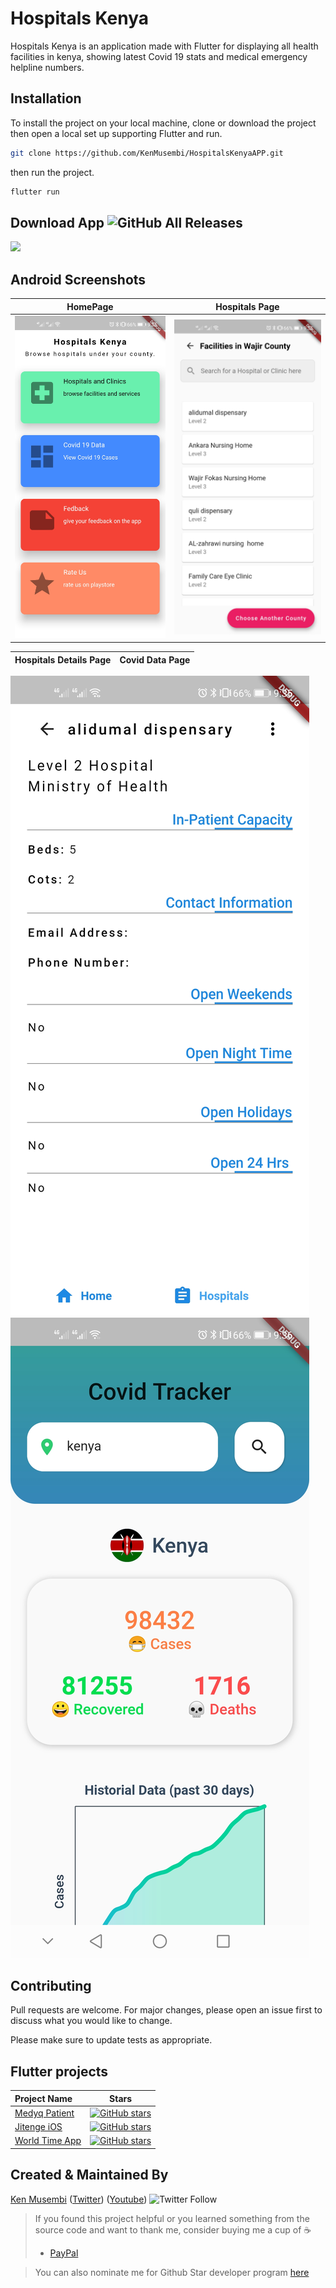 # Hospitals Kenya

Hospitals Kenya is an application made with Flutter for displaying all health facilities in kenya, showing latest Covid 19 stats and medical emergency helpline numbers.

## Installation

To install the project on your local machine, clone or download the project then open a local set up supporting Flutter and run.

```bash
git clone https://github.com/KenMusembi/HospitalsKenyaAPP.git
```
then run the project.
```bash
flutter run
```

## Download App ![GitHub All Releases](https://img.shields.io/github/downloads/KenMusembi/HospitalsKenyaAPP/total?color=green)
<a href="https://github.com/KenMusembi/HospitalsKenyaAPP/raw/main/screenshots/hospitalskenya.apk">
<img src="https://playerzon.com/asset/download.png" width="200"></img>
</a> 

## Android Screenshots

  HomePage                 |    Hospitals Page        
:-------------------------:|:-------------------------:
![](https://github.com/KenMusembi/HospitalsKenyaAPP/blob/main/screenshots/Home.jpg)|![](https://github.com/KenMusembi/HospitalsKenyaAPP/blob/main/screenshots/Hospitals.jpg)

Hospitals Details Page                 |    Covid Data Page        
:-------------------------:|:-------------------------:
![](https://github.com/KenMusembi/HospitalsKenyaAPP/blob/main/screenshots/HospitalDetails.jpg)![](https://github.com/KenMusembi/HospitalsKenyaAPP/blob/main/screenshots/CovidData.jpg)


## Contributing
Pull requests are welcome. For major changes, please open an issue first to discuss what you would like to change.

Please make sure to update tests as appropriate.

## Flutter projects
 Project Name        |Stars        
:-------------------------|-------------------------
[Medyq Patient](https://github.com/KenMusembi/MedyqPatient)| [![GitHub stars](https://img.shields.io/github/stars/KenMusembi/MedyqPatient?style=social)](https://github.com/login?return_to=%2FKenMusembi%MedyqPatient)
[Jitenge iOS](https://github.com/KenMusembi/jitenge_ios)| [![GitHub stars](https://img.shields.io/github/stars/KenMusembi/jitenge_ios?style=social)](https://github.com/login?return_to=%2FKenMusembi%jitenge_ios)
[World Time App](https://github.com/KenMusembi/WorldTimeApp)| [![GitHub stars](https://img.shields.io/github/stars/KenMusembi/WorldTimeApp?style=social)](https://github.com/login?return_to=%2FKenMusembi%WorldTimeApp)

## Created & Maintained By
[Ken Musembi](https://github.com/KenMusembi) ([Twitter](https://twitter.com/NevilKenny)) ([Youtube](https://www.youtube.com/channel/UCZHrxsZeOV7WZJ6YQWuaRhw)) ![Twitter Follow](https://img.shields.io/twitter/follow/NevilKenny?style=social) 


> If you found this project helpful or you learned something from the source code and want to thank me, consider buying me a cup of :coffee:
>
> * [PayPal](https://paypal.me/KenMusembi/)


> You can also nominate me for Github Star developer program  [here](https://stars.github.com/nominate)
